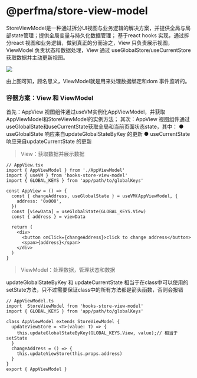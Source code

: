 # @perfma/store-view-model

StoreViewModel是一种通过拆分UI视图与业务逻辑的解决方案，并提供全局与局部state管理；提供全局变量与持久化数据管理；
基于react hooks 实现，通过拆分react 视图和业务逻辑，做到真正的分而治之，View 只负责展示视图，ViewModel 负责状态和数据处理，View 通过 useGlobalStore/useCurrentStore 获取数据并主动更新视图。

<img src="https://media.perfma.net/guitar/image/WBLaY17t9r4rqA4NeKQnX.png" />

由上图可知，顾名思义，ViewModel就是用来处理数据绑定和dom 事件监听的。

### 容器方案：View 和 ViewModel


首先：AppView  视图组件通过useVM实例化AppViewModel，并获取AppViewModel和StoreViewModel的实例方法；
其次：AppView 视图组件通过useGlobalState和useCurrentState获取全局和当前页面状态state，其中：
● useGlobalState 响应来自updateGlobalStateByKey 的更新
● useCurrentState 响应来自updateCurrentState 的更新

>View：获取数据并展示数据

```tsx
// AppView.tsx
import { AppViewModel } from './AppViewModel'
import { useVM } from 'hooks-store-view-model'
import { GLOBAL_KEYS } from 'app/path/to/globalKeys'

const AppView = () => {
  const { changeAddress, useGlobalState } = useVM(AppViewModel, {
    address: '0x000',
  })
  const [viewData] = useGlobalState(GLOBAL_KEYS.View)
  const { address } = viewData

  return (
    <div>
      <button onClick={changeAddress}>click to change address</button>
      <span>{address}</span>
    </div>
  )
}

```

>ViewModel：处理数据，管理状态和数据

updateGlobalStateByKey 和 updateCurrentState 相当于在class中可以使用的setState方法，只不过需要保证class中的所有方法都是箭头函数，否则会报错

```tsx
// AppViewModel.ts
import  StoreViewModel from 'hooks-store-view-model'
import { GLOBAL_KEYS } from 'app/path/to/globalKeys'

class AppViewModel extends StoreViewModel {
  updateViewStore = <T>(value: T) => {
    this.updateGlobalStateByKey(GLOBAL_KEYS.View, value);// 相当于setState
  }
  changeAddress = () => {
    this.updateViewStore(this.props.address)
  }
}
export { AppViewModel } 
```


